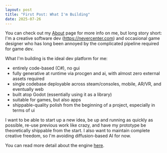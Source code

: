 ```yaml
---
layout: post
title: "First Post: What I'm Building"
date: 2025-07-26
---
```


You can check out my [About](/about/) page for more info on me, but long story short: I'm a creative software dev (https://nevercenter.com) and occasional game designer who has long been annoyed by the complicated pipeline required for game dev. 

What I'm building is the ideal dev platform for me: 
- entirely code-based (C#), no gui 
- fully generative at runtime via procgen and ai, with almost zero external assets required 
- single codebase deployable across steam/consoles, mobile, AR/VR, and eventually web
- built atop Godot (essentially using it as a library)
- suitable for games, but also apps
- shippable-quality polish from the beginning of a project, especially in terms of ui

I want to be able to start up a new idea, be up and running as quickly as possible, re-use previous work like crazy, and have my prototype be theoretically shippable from the start. I also want to maintain complete creative freedom, so I'm avoiding diffusion-based AI for now.

You can read more detail about the engine [here](/engine/).

